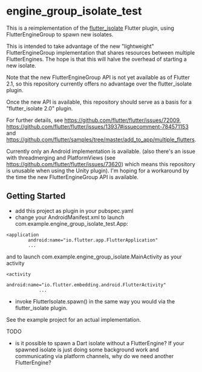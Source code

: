 # engine_group_isolate_test

This is a reimplementation of the [flutter_isolate](https://github.com/rmawatson/flutter_isolate) Flutter plugin, using FlutterEngineGroup to spawn new isolates.

This is intended to take advantage of the new "lightweight" FlutterEngineGroup implementation that shares resources between multiple FlutterEngines. The hope is that this will halve the overhead of starting a new isolate.

Note that the new FlutterEngineGroup API is not yet available as of Flutter 2.1, so this repository currently offers no advantage over the flutter_isolate plugin.

Once the new API is available, this repository should serve as a basis for a "flutter_isolate 2.0" plugin.

For further details, see https://github.com/flutter/flutter/issues/72009, https://github.com/flutter/flutter/issues/13937#issuecomment-784571153 and https://github.com/flutter/samples/tree/master/add_to_app/multiple_flutters.

Currently only an Android implementation is available. (also there's an issue with threadmerging and PlatformViews (see https://github.com/flutter/flutter/issues/73620) which means this repository is unusable when using the Unity plugin). I'm hoping for a workaround by the time the new FlutterEngineGroup API is available.

## Getting Started

- add this project as plugin in your pubspec.yaml
- change your AndroidManifest.xml <application> to launch com.example.engine_group_isolate_test.App:
```
<application
        android:name="io.flutter.app.FlutterApplication"
        ...
```

and to launch com.example.engine_group_isolate.MainActivity as your activity
```
<activity
            android:name="io.flutter.embedding.android.FlutterActivity"
            ...
```

- invoke FlutterIsolate.spawn() in the same way you would via the flutter_isolate plugin.

See the example project for an actual implementation.

TODO
- is it possible to spawn a Dart isolate without a FlutterEngine? If your spawned isolate is just doing some background work and communicating via platform channels, why do we need another FlutterEngine?
